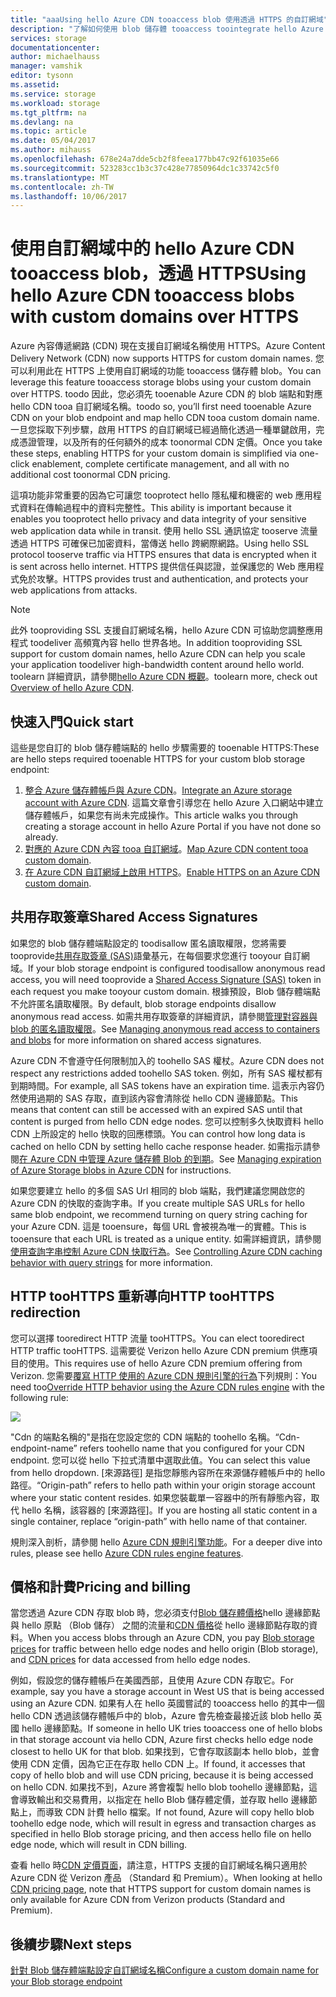 ```yaml
---
title: "aaaUsing hello Azure CDN tooaccess blob 使用透過 HTTPS 的自訂網域"
description: "了解如何使用 blob 儲存體 tooaccess toointegrate hello Azure CDN 的 blob 使用自訂網域透過 HTTPS"
services: storage
documentationcenter: 
author: michaelhauss
manager: vamshik
editor: tysonn
ms.assetid: 
ms.service: storage
ms.workload: storage
ms.tgt_pltfrm: na
ms.devlang: na
ms.topic: article
ms.date: 05/04/2017
ms.author: mihauss
ms.openlocfilehash: 678e24a7dde5cb2f8feea177bb47c92f61035e66
ms.sourcegitcommit: 523283cc1b3c37c428e77850964dc1c33742c5f0
ms.translationtype: MT
ms.contentlocale: zh-TW
ms.lasthandoff: 10/06/2017
---
```

# <a name="using-hello-azure-cdn-tooaccess-blobs-with-custom-domains-over-https"></a><span data-ttu-id="113d9-103">使用自訂網域中的 hello Azure CDN tooaccess blob，透過 HTTPS</span><span class="sxs-lookup"><span data-stu-id="113d9-103">Using hello Azure CDN tooaccess blobs with custom domains over HTTPS</span></span>

<span data-ttu-id="113d9-104">Azure 內容傳遞網路 (CDN) 現在支援自訂網域名稱使用 HTTPS。</span><span class="sxs-lookup"><span data-stu-id="113d9-104">Azure Content Delivery Network (CDN) now supports HTTPS for custom domain names.</span></span>
<span data-ttu-id="113d9-105">您可以利用此在 HTTPS 上使用自訂網域的功能 tooaccess 儲存體 blob。</span><span class="sxs-lookup"><span data-stu-id="113d9-105">You can leverage this feature tooaccess storage blobs using your custom domain over HTTPS.</span></span> <span data-ttu-id="113d9-106">toodo 因此，您必須先 tooenable Azure CDN 的 blob 端點和對應 hello CDN tooa 自訂網域名稱。</span><span class="sxs-lookup"><span data-stu-id="113d9-106">toodo so, you’ll first need tooenable Azure CDN on your blob endpoint and map hello CDN tooa custom domain name.</span></span> <span data-ttu-id="113d9-107">一旦您採取下列步驟，啟用 HTTPS 的自訂網域已經過簡化透過一種單鍵啟用，完成憑證管理，以及所有的任何額外的成本 toonormal CDN 定價。</span><span class="sxs-lookup"><span data-stu-id="113d9-107">Once you take these steps, enabling HTTPS for your custom domain is simplified via one-click enablement, complete certificate management, and all with no additional cost toonormal CDN pricing.</span></span>

<span data-ttu-id="113d9-108">這項功能非常重要的因為它可讓您 tooprotect hello 隱私權和機密的 web 應用程式資料在傳輸過程中的資料完整性。</span><span class="sxs-lookup"><span data-stu-id="113d9-108">This ability is important because it enables you tooprotect hello privacy and data integrity of your sensitive web application data while in transit.</span></span> <span data-ttu-id="113d9-109">使用 hello SSL 通訊協定 tooserve 流量透過 HTTPS 可確保已加密資料，當傳送 hello 跨網際網路。</span><span class="sxs-lookup"><span data-stu-id="113d9-109">Using hello SSL protocol tooserve traffic via HTTPS ensures that data is encrypted when it is sent across hello internet.</span></span> <span data-ttu-id="113d9-110">HTTPS 提供信任與認證，並保護您的 Web 應用程式免於攻擊。</span><span class="sxs-lookup"><span data-stu-id="113d9-110">HTTPS provides trust and authentication, and protects your web applications from attacks.</span></span>

> [!NOTE]
> <span data-ttu-id="113d9-111">此外 tooproviding SSL 支援自訂網域名稱，hello Azure CDN 可協助您調整應用程式 toodeliver 高頻寬內容 hello 世界各地。</span><span class="sxs-lookup"><span data-stu-id="113d9-111">In addition tooproviding SSL support for custom domain names, hello Azure CDN can help you scale your application toodeliver high-bandwidth content around hello world.</span></span>
> <span data-ttu-id="113d9-112">toolearn 詳細資訊，請參閱[hello Azure CDN 概觀](../cdn/cdn-overview.md)。</span><span class="sxs-lookup"><span data-stu-id="113d9-112">toolearn more, check out [Overview of hello Azure CDN](../cdn/cdn-overview.md).</span></span>
>
>

## <a name="quick-start"></a><span data-ttu-id="113d9-113">快速入門</span><span class="sxs-lookup"><span data-stu-id="113d9-113">Quick start</span></span>

<span data-ttu-id="113d9-114">這些是您自訂的 blob 儲存體端點的 hello 步驟需要的 tooenable HTTPS:</span><span class="sxs-lookup"><span data-stu-id="113d9-114">These are hello steps required tooenable HTTPS for your custom blob storage endpoint:</span></span>

1.  <span data-ttu-id="113d9-115">[整合 Azure 儲存體帳戶與 Azure CDN](../cdn/cdn-create-a-storage-account-with-cdn.md)。</span><span class="sxs-lookup"><span data-stu-id="113d9-115">[Integrate an Azure storage account with Azure CDN](../cdn/cdn-create-a-storage-account-with-cdn.md).</span></span>
    <span data-ttu-id="113d9-116">這篇文章會引導您在 hello Azure 入口網站中建立儲存體帳戶，如果您有尚未完成操作。</span><span class="sxs-lookup"><span data-stu-id="113d9-116">This article walks you through creating a storage account in hello Azure Portal if you have not done so already.</span></span>
2.  <span data-ttu-id="113d9-117">[對應的 Azure CDN 內容 tooa 自訂網域](../cdn/cdn-map-content-to-custom-domain.md)。</span><span class="sxs-lookup"><span data-stu-id="113d9-117">[Map Azure CDN content tooa custom domain](../cdn/cdn-map-content-to-custom-domain.md).</span></span>
3.  <span data-ttu-id="113d9-118">[在 Azure CDN 自訂網域上啟用 HTTPS](../cdn/cdn-custom-ssl.md)。</span><span class="sxs-lookup"><span data-stu-id="113d9-118">[Enable HTTPS on an Azure CDN custom domain](../cdn/cdn-custom-ssl.md).</span></span>

## <a name="shared-access-signatures"></a><span data-ttu-id="113d9-119">共用存取簽章</span><span class="sxs-lookup"><span data-stu-id="113d9-119">Shared Access Signatures</span></span>

<span data-ttu-id="113d9-120">如果您的 blob 儲存體端點設定的 toodisallow 匿名讀取權限，您將需要 tooprovide[共用存取簽章 (SAS)](storage-dotnet-shared-access-signature-part-1.md)語彙基元，在每個要求您進行 tooyour 自訂網域。</span><span class="sxs-lookup"><span data-stu-id="113d9-120">If your blob storage endpoint is configured toodisallow anonymous read access, you will need tooprovide a [Shared Access Signature (SAS)](storage-dotnet-shared-access-signature-part-1.md) token in each request you make tooyour custom domain.</span></span> <span data-ttu-id="113d9-121">根據預設，Blob 儲存體端點不允許匿名讀取權限。</span><span class="sxs-lookup"><span data-stu-id="113d9-121">By default, blob storage endpoints disallow anonymous read access.</span></span> <span data-ttu-id="113d9-122">如需共用存取簽章的詳細資訊，請參閱[管理對容器與 blob 的匿名讀取權限](storage-manage-access-to-resources.md)。</span><span class="sxs-lookup"><span data-stu-id="113d9-122">See [Managing anonymous read access to containers and blobs](storage-manage-access-to-resources.md) for more information on shared access signatures.</span></span>

<span data-ttu-id="113d9-123">Azure CDN 不會遵守任何限制加入的 toohello SAS 權杖。</span><span class="sxs-lookup"><span data-stu-id="113d9-123">Azure CDN does not respect any restrictions added toohello SAS token.</span></span> <span data-ttu-id="113d9-124">例如，所有 SAS 權杖都有到期時間。</span><span class="sxs-lookup"><span data-stu-id="113d9-124">For example, all SAS tokens have an expiration time.</span></span> <span data-ttu-id="113d9-125">這表示內容仍然使用過期的 SAS 存取，直到該內容會清除從 hello CDN 邊緣節點。</span><span class="sxs-lookup"><span data-stu-id="113d9-125">This means that content can still be accessed with an expired SAS until that content is purged from hello CDN edge nodes.</span></span> <span data-ttu-id="113d9-126">您可以控制多久快取資料 hello CDN 上所設定的 hello 快取的回應標頭。</span><span class="sxs-lookup"><span data-stu-id="113d9-126">You can control how long data is cached on hello CDN by setting hello cache response header.</span></span> <span data-ttu-id="113d9-127">如需指示請參閱[在 Azure CDN 中管理 Azure 儲存體 Blob 的到期](../cdn/cdn-manage-expiration-of-blob-content.md)。</span><span class="sxs-lookup"><span data-stu-id="113d9-127">See [Managing expiration of Azure Storage blobs in Azure CDN](../cdn/cdn-manage-expiration-of-blob-content.md) for instructions.</span></span>

<span data-ttu-id="113d9-128">如果您要建立 hello 的多個 SAS Url 相同的 blob 端點，我們建議您開啟您的 Azure CDN 的快取的查詢字串。</span><span class="sxs-lookup"><span data-stu-id="113d9-128">If you create multiple SAS URLs for hello same blob endpoint, we recommend turning on query string caching for your Azure CDN.</span></span> <span data-ttu-id="113d9-129">這是 tooensure，每個 URL 會被視為唯一的實體。</span><span class="sxs-lookup"><span data-stu-id="113d9-129">This is tooensure that each URL is treated as a unique entity.</span></span> <span data-ttu-id="113d9-130">如需詳細資訊，請參閱[使用查詢字串控制 Azure CDN 快取行為](../cdn/cdn-query-string.md)。</span><span class="sxs-lookup"><span data-stu-id="113d9-130">See [Controlling Azure CDN caching behavior with query strings](../cdn/cdn-query-string.md) for more information.</span></span>

## <a name="http-toohttps-redirection"></a><span data-ttu-id="113d9-131">HTTP tooHTTPS 重新導向</span><span class="sxs-lookup"><span data-stu-id="113d9-131">HTTP tooHTTPS redirection</span></span>

<span data-ttu-id="113d9-132">您可以選擇 tooredirect HTTP 流量 tooHTTPS。</span><span class="sxs-lookup"><span data-stu-id="113d9-132">You can elect tooredirect HTTP traffic tooHTTPS.</span></span> <span data-ttu-id="113d9-133">這需要從 Verizon hello Azure CDN premium 供應項目的使用。</span><span class="sxs-lookup"><span data-stu-id="113d9-133">This requires use of hello Azure CDN premium offering from Verizon.</span></span> <span data-ttu-id="113d9-134">您需要[覆寫 HTTP 使用的 Azure CDN 規則引擎的行為](../cdn/cdn-rules-engine.md)下列規則：</span><span class="sxs-lookup"><span data-stu-id="113d9-134">You need too[Override HTTP behavior using the Azure CDN rules engine](../cdn/cdn-rules-engine.md) with the following rule:</span></span>

![](./media/storage-https-custom-domain-cdn/redirect-to-https.png)

<span data-ttu-id="113d9-135">"Cdn 的端點名稱的"是指在您設定您的 CDN 端點的 toohello 名稱。</span><span class="sxs-lookup"><span data-stu-id="113d9-135">“Cdn-endpoint-name” refers toohello name that you configured for your CDN endpoint.</span></span> <span data-ttu-id="113d9-136">您可以從 hello 下拉式清單中選取此值。</span><span class="sxs-lookup"><span data-stu-id="113d9-136">You can select this value from hello dropdown.</span></span> <span data-ttu-id="113d9-137">[來源路徑] 是指您靜態內容所在來源儲存體帳戶中的 hello 路徑。</span><span class="sxs-lookup"><span data-stu-id="113d9-137">“Origin-path” refers to hello path within your origin storage account where your static content resides.</span></span>
<span data-ttu-id="113d9-138">如果您裝載單一容器中的所有靜態內容，取代 hello 名稱，該容器的 [來源路徑]。</span><span class="sxs-lookup"><span data-stu-id="113d9-138">If you are hosting all static content in a single container, replace “origin-path” with hello name of that container.</span></span>

<span data-ttu-id="113d9-139">規則深入剖析，請參閱 hello [Azure CDN 規則引擎功能](../cdn/cdn-rules-engine-reference-features.md)。</span><span class="sxs-lookup"><span data-stu-id="113d9-139">For a deeper dive into rules, please see hello [Azure CDN rules engine features](../cdn/cdn-rules-engine-reference-features.md).</span></span>

## <a name="pricing-and-billing"></a><span data-ttu-id="113d9-140">價格和計費</span><span class="sxs-lookup"><span data-stu-id="113d9-140">Pricing and billing</span></span>

<span data-ttu-id="113d9-141">當您透過 Azure CDN 存取 blob 時，您必須支付[Blob 儲存體價格](https://azure.microsoft.com/pricing/details/storage/blobs/)hello 邊緣節點與 hello 原點 （Blob 儲存） 之間的流量和[CDN 價格](https://azure.microsoft.com/pricing/details/cdn/)從 hello 邊緣節點存取的資料。</span><span class="sxs-lookup"><span data-stu-id="113d9-141">When you access blobs through an Azure CDN, you pay [Blob storage prices](https://azure.microsoft.com/pricing/details/storage/blobs/) for traffic between hello edge nodes and hello origin (Blob storage), and [CDN prices](https://azure.microsoft.com/pricing/details/cdn/) for data accessed from hello edge nodes.</span></span>

<span data-ttu-id="113d9-142">例如，假設您的儲存體帳戶在美國西部，且使用 Azure CDN 存取它。</span><span class="sxs-lookup"><span data-stu-id="113d9-142">For example, say you have a storage account in West US that is being accessed using an Azure CDN.</span></span> <span data-ttu-id="113d9-143">如果有人在 hello 英國嘗試的 tooaccess hello 的其中一個 hello CDN 透過該儲存體帳戶中的 blob，Azure 會先檢查最接近該 blob hello 英國 hello 邊緣節點。</span><span class="sxs-lookup"><span data-stu-id="113d9-143">If someone in hello UK tries tooaccess one of hello blobs in that storage account via hello CDN, Azure first checks hello edge node closest to hello UK for that blob.</span></span> <span data-ttu-id="113d9-144">如果找到，它會存取該副本 hello blob，並會使用 CDN 定價，因為它正在存取 hello CDN 上。</span><span class="sxs-lookup"><span data-stu-id="113d9-144">If found, it accesses that copy of hello blob and will use CDN pricing, because it is being accessed on hello CDN.</span></span> <span data-ttu-id="113d9-145">如果找不到，Azure 將會複製 hello blob toohello 邊緣節點，這會導致輸出和交易費用，以指定在 hello Blob 儲存體定價，並存取 hello 邊緣節點上，而導致 CDN 計費 hello 檔案。</span><span class="sxs-lookup"><span data-stu-id="113d9-145">If not found, Azure will copy hello blob toohello edge node, which will result in egress and transaction charges as specified in hello Blob storage pricing, and then access hello file on hello edge node, which will result in CDN billing.</span></span>

<span data-ttu-id="113d9-146">查看 hello 時[CDN 定價頁面](https://azure.microsoft.com/pricing/details/cdn/)，請注意，HTTPS 支援的自訂網域名稱只適用於 Azure CDN 從 Verizon 產品 （Standard 和 Premium）。</span><span class="sxs-lookup"><span data-stu-id="113d9-146">When looking at hello [CDN pricing page](https://azure.microsoft.com/pricing/details/cdn/), note that HTTPS support for custom domain names is only available for Azure CDN from Verizon products (Standard and Premium).</span></span>

## <a name="next-steps"></a><span data-ttu-id="113d9-147">後續步驟</span><span class="sxs-lookup"><span data-stu-id="113d9-147">Next steps</span></span>

[<span data-ttu-id="113d9-148">針對 Blob 儲存體端點設定自訂網域名稱</span><span class="sxs-lookup"><span data-stu-id="113d9-148">Configure a custom domain name for your Blob storage endpoint</span></span>](storage-custom-domain-name.md)
